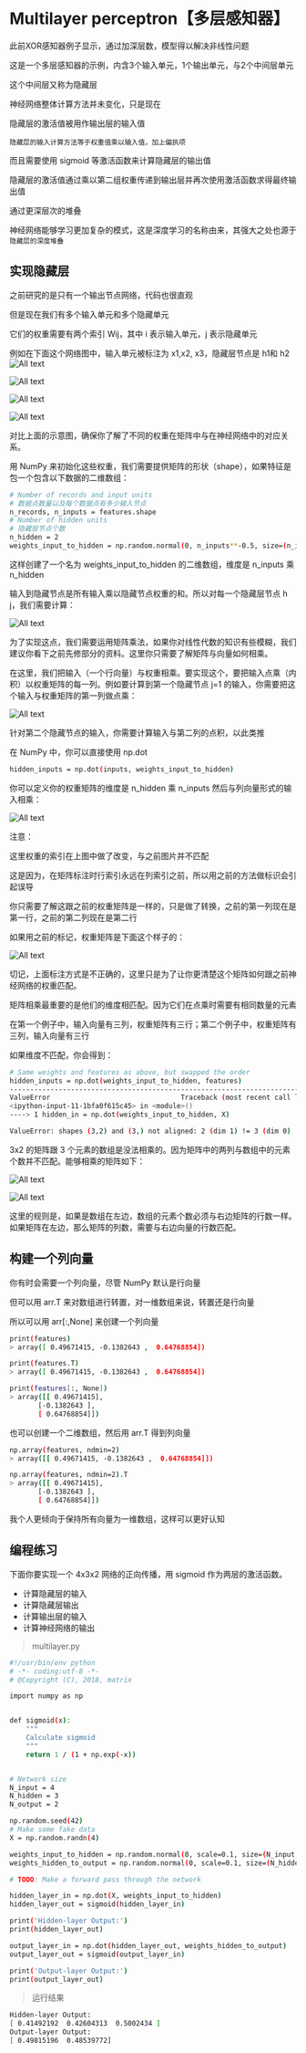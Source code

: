 # Multilayer perceptron【多层感知器】

此前XOR感知器例子显示，通过加深层数，模型得以解决非线性问题

这是一个多层感知器的示例，内含3个输入单元，1个输出单元，与2个中间层单元

这个中间层又称为隐藏层

神经网络整体计算方法并未变化，只是现在

隐藏层的激活值被用作输出层的输入值

`隐藏层的输入计算方法等于权重值乘以输入值，加上偏执项`

而且需要使用 sigmoid 等激活函数来计算隐藏层的输出值

隐藏层的激活值通过乘以第二组权重传递到输出层并再次使用激活函数求得最终输出值

通过更深层次的堆叠

神经网络能够学习更加复杂的模式，这是深度学习的名称由来，其强大之处也源于`隐藏层的深度堆叠`

## 实现隐藏层

之前研究的是只有一个输出节点网络，代码也很直观

但是现在我们有多个输入单元和多个隐藏单元

它们的权重需要有两个索引 W​ij，其中 i 表示输入单元，j 表示隐藏单元

例如在下面这个网络图中，输入单元被标注为 x​1,x​2, x3，隐藏层节点是 h1和 h2
​​
![All text](http://ww1.sinaimg.cn/large/dc05ba18gy1fn3wkc1bfpj21ig0ui0z7.jpg)

![All text](http://ww1.sinaimg.cn/large/dc05ba18gy1fn3wudl3kyj21e80g6q51.jpg)

![All text](http://ww1.sinaimg.cn/large/dc05ba18gy1fn3wlwlnmaj219y0sa0zn.jpg)

![All text](http://ww1.sinaimg.cn/large/dc05ba18gy1fn3wmd7j3xj215u0j4n22.jpg)

对比上面的示意图，确保你了解了不同的权重在矩阵中与在神经网络中的对应关系。

用 NumPy 来初始化这些权重，我们需要提供矩阵的形状（shape），如果特征是包一个包含以下数据的二维数组：

```bash
# Number of records and input units
# 数据点数量以及每个数据点有多少输入节点
n_records, n_inputs = features.shape
# Number of hidden units
# 隐藏层节点个数
n_hidden = 2
weights_input_to_hidden = np.random.normal(0, n_inputs**-0.5, size=(n_inputs, n_hidden))
```

这样创建了一个名为 weights_input_to_hidden 的二维数组，维度是 n_inputs 乘 n_hidden

输入到隐藏节点是所有输入乘以隐藏节点权重的和。所以对每一个隐藏层节点 h​j，我们需要计算：

![All text](http://ww1.sinaimg.cn/large/dc05ba18gy1fn3wnlmfimj217q05q0t6.jpg)


为了实现这点，我们需要运用矩阵乘法，如果你对线性代数的知识有些模糊，我们建议你看下之前先修部分的资料。这里你只需要了解矩阵与向量如何相乘。

在这里，我们把输入（一个行向量）与权重相乘。要实现这个，要把输入点乘（内积）以权重矩阵的每一列。例如要计算到第一个隐藏节点 j=1 的输入，你需要把这个输入与权重矩阵的第一列做点乘：

![All text](http://ww1.sinaimg.cn/large/dc05ba18gy1fn3wo7zhqrj21720yogrt.jpg)

针对第二个隐藏节点的输入，你需要计算输入与第二列的点积，以此类推

在 NumPy 中，你可以直接使用 np.dot

```bash
hidden_inputs = np.dot(inputs, weights_input_to_hidden)
```

你可以定义你的权重矩阵的维度是 n_hidden 乘 n_inputs 然后与列向量形式的输入相乘：

![All text](http://ww1.sinaimg.cn/large/dc05ba18gy1fn3woshommj218s0bgabc.jpg)

注意：

这里权重的索引在上图中做了改变，与之前图片并不匹配

这是因为，在矩阵标注时行索引永远在列索引之前，所以用之前的方法做标识会引起误导

你只需要了解这跟之前的权重矩阵是一样的，只是做了转换，之前的第一列现在是第一行，之前的第二列现在是第二行

如果用之前的标记，权重矩阵是下面这个样子的：

![All text](http://ww1.sinaimg.cn/large/dc05ba18gy1fn3wpperjvj21ck09kq3u.jpg)

切记，上面标注方式是不正确的，这里只是为了让你更清楚这个矩阵如何跟之前神经网络的权重匹配。

矩阵相乘最重要的是他们的维度相匹配。因为它们在点乘时需要有相同数量的元素

在第一个例子中，输入向量有三列，权重矩阵有三行；第二个例子中，权重矩阵有三列，输入向量有三行

如果维度不匹配，你会得到：

```bash
# Same weights and features as above, but swapped the order
hidden_inputs = np.dot(weights_input_to_hidden, features)
---------------------------------------------------------------------------
ValueError                                Traceback (most recent call last)
<ipython-input-11-1bfa0f615c45> in <module>()
----> 1 hidden_in = np.dot(weights_input_to_hidden, X)

ValueError: shapes (3,2) and (3,) not aligned: 2 (dim 1) != 3 (dim 0)
```

3x2 的矩阵跟 3 个元素的数组是没法相乘的。因为矩阵中的两列与数组中的元素个数并不匹配。能够相乘的矩阵如下：

![All text](http://ww1.sinaimg.cn/large/dc05ba18gy1fn3wr2pvc0j21am0ko77y.jpg)

![All text](http://ww1.sinaimg.cn/large/dc05ba18gy1fn3wr1r4v8j219m0po42t.jpg)

这里的规则是，如果是数组在左边，数组的元素个数必须与右边矩阵的行数一样。如果矩阵在左边，那么矩阵的列数，需要与右边向量的行数匹配。

## 构建一个列向量

你有时会需要一个列向量，尽管 NumPy 默认是行向量

但可以用 arr.T 来对数组进行转置，对一维数组来说，转置还是行向量

所以可以用 arr[:,None] 来创建一个列向量

```bash
print(features)
> array([ 0.49671415, -0.1382643 ,  0.64768854])

print(features.T)
> array([ 0.49671415, -0.1382643 ,  0.64768854])

print(features[:, None])
> array([[ 0.49671415],
       [-0.1382643 ],
       [ 0.64768854]])
```

也可以创建一个二维数组，然后用 arr.T 得到列向量

```bash
np.array(features, ndmin=2)
> array([[ 0.49671415, -0.1382643 ,  0.64768854]])

np.array(features, ndmin=2).T
> array([[ 0.49671415],
       [-0.1382643 ],
       [ 0.64768854]])
```

我个人更倾向于保持所有向量为一维数组，这样可以更好认知

## 编程练习

下面你要实现一个 4x3x2 网络的正向传播，用 sigmoid 作为两层的激活函数。

* 计算隐藏层的输入
* 计算隐藏层输出
* 计算输出层的输入
* 计算神经网络的输出

>multilayer.py

```bash
#!/usr/bin/env python
# -*- coding:utf-8 -*-
# @Copyright (C), 2018, matrix

import numpy as np


def sigmoid(x):
    """
    Calculate sigmoid
    """
    return 1 / (1 + np.exp(-x))


# Network size
N_input = 4
N_hidden = 3
N_output = 2

np.random.seed(42)
# Make some fake data
X = np.random.randn(4)

weights_input_to_hidden = np.random.normal(0, scale=0.1, size=(N_input, N_hidden))
weights_hidden_to_output = np.random.normal(0, scale=0.1, size=(N_hidden, N_output))

# TODO: Make a forward pass through the network

hidden_layer_in = np.dot(X, weights_input_to_hidden)
hidden_layer_out = sigmoid(hidden_layer_in)

print('Hidden-layer Output:')
print(hidden_layer_out)

output_layer_in = np.dot(hidden_layer_out, weights_hidden_to_output)
output_layer_out = sigmoid(output_layer_in)

print('Output-layer Output:')
print(output_layer_out)
```

>运行结果

```bash
Hidden-layer Output:
[ 0.41492192  0.42604313  0.5002434 ]
Output-layer Output:
[ 0.49815196  0.48539772]
```
